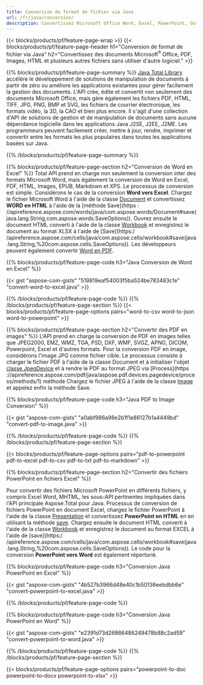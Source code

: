 ```yaml
---
title: Conversion de format de fichier via Java 
url: /fr/java/conversion/
description: Convertissez Microsoft Office Word, Excel, PowerPoint, Outlook, PDF, HTML, images 3D, diagrammes, formats vidéo et différents autres formats avec seulement quelques lignes de code Java.
---
```


{{< blocks/products/pf/feature-page-wrap >}}
{{< blocks/products/pf/feature-page-header h1="Conversion de format de fichier via Java" h2="Convertissez des documents Microsoft<sup>®</sup> Office, PDF, Images, HTML et plusieurs autres fichiers sans utiliser d'autre logiciel." >}}

{{% blocks/products/pf/feature-page-summary %}}
[Java Total Library](https://products.aspose.com/total/java/) accélère le développement de solutions de manipulation de documents à partir de zéro ou améliore les applications existantes pour gérer facilement la gestion des documents. L'API crée, édite et convertit non seulement des documents Microsoft Office, mais gère également les fichiers PDF, HTML, TIFF, JPG, PNG, BMP et SVG, les fichiers de courrier électronique, les formats vidéo, la 3D, la CAO et bien plus encore. Il s'agit d'une collection d'API de solutions de gestion et de manipulation de documents sans aucune dépendance logicielle dans les applications Java J2SE, J2EE, J2ME. Les programmeurs peuvent facilement créer, mettre à jour, rendre, imprimer et convertir entre les formats les plus populaires dans toutes les applications basées sur Java.

{{% /blocks/products/pf/feature-page-summary  %}}

{{% blocks/products/pf/feature-page-section  h2="Conversion de Word en Excel" %}}
Total API prend en charge non seulement la conversion inter des formats Microsoft Word, mais également la conversion de Word en Excel, PDF, HTML, Images, EPUB, Markdown et XPS. Le processus de conversion est simple. Considérons le cas de la conversion **Word vers Excel**. Chargez le fichier Microsoft Word à l'aide de la classe [Document](https://apireference.aspose.com/words/java/com.aspose.words/Document) et convertissez **WORD en HTML** à l'aide de la [méthode Save](https : //apireference.aspose.com/words/java/com.aspose.words/Document#save(java.lang.String,com.aspose.words.SaveOptions)). Ouvrez ensuite le document HTML converti à l'aide de la classe [Workbook](https://apireference.aspose.com/cells/java/com.aspose.cells/Workbook) et enregistrez le document au format XLSX à l'aide de [Save](https:/ /apireference.aspose.com/cells/java/com.aspose.cells/workbook#save(java.lang.String,%20com.aspose.cells.SaveOptions)).
 Les développeurs peuvent également convertir [Word en PDF](https://products.aspose.com/words/java/conversion/word-to-pdf/).


{{% blocks/products/pf/feature-page-code h3="Java Conversion de Word en Excel" %}}

{{< gist "aspose-com-gists" "519819eaf54003f5ba524be783483c1e" "convert-word-to-excel.java" >}}

{{% /blocks/products/pf/feature-page-code  %}}
{{% /blocks/products/pf/feature-page-section %}}
{{< blocks/products/pf/feature-page-options pairs="word-to-csv word-to-json word-to-powerpoint" >}}


{{% blocks/products/pf/feature-page-section  h2="Convertir des PDF en images" %}}
L'API prend en charge la conversion de PDF en images telles que JPEG2000, EMZ, WMZ, TGA, PSD, DXF, WMF, SVGZ, APNG, DICOM, Powerpoint, Excel et d'autres formats. Pour la conversion PDF en image, considérons l'image JPG comme fichier cible. Le processus consiste à charger le fichier PDF à l'aide de la classe Document et à initialiser l'objet [classe JpegDevice](https://apireference.aspose.com/pdf/java/aspose.pdf.devices/jpegdevice) et à rendre le PDF au format JPEG via [Process](https ://apireference.aspose.com/pdf/java/aspose.pdf.devices.pagedevice/process/methods/1) méthode
Chargez le fichier JPEG à l'aide de la classe [Image](https://apireference.aspose.com/imaging/java/aspose.imaging/image) et appelez enfin la méthode Save.

{{% blocks/products/pf/feature-page-code h3="Java PDF to Image Conversion" %}}

{{< gist "aspose-com-gists" "a0abf986a98e2b1f1e86127b1a4449bd" "convert-pdf-to-image.java" >}}


{{% /blocks/products/pf/feature-page-code  %}}
{{% /blocks/products/pf/feature-page-section %}}

{{< blocks/products/pf/feature-page-options pairs="pdf-to-powerpoint pdf-to-excel pdf-to-csv pdf-to-txt pdf-to-markdown" >}}

{{% blocks/products/pf/feature-page-section  h2="Convertir des fichiers PowerPoint en fichiers Excel" %}}

Pour convertir des fichiers Microsoft PowerPoint en différents fichiers, y compris Excel Word, MHTML, les sous-API pertinentes impliquées dans l'API principale Aspose.Total pour Java. Processus de conversion de fichiers PowerPoint en document Excel, chargez le fichier PowerPoint à l'aide de la classe [Presentation](https://apireference.aspose.com/slides/java/com.aspose.slides/Presentation) et convertissez **PowerPoint en HTML** en en utilisant la méthode [save](https://apireference.aspose.com/slides/java/com.aspose.slides/Presentation#save-java.lang.String-int-com.aspose.slides.ISaveOptions-). Chargez ensuite le document HTML converti à l'aide de la classe [Workbook](https://apireference.aspose.com/cells/java/com.aspose.cells/Workbook) et enregistrez le document au format EXCEL à l'aide de [save](https:/ /apireference.aspose.com/cells/java/com.aspose.cells/workbook#save(java.lang.String,%20com.aspose.cells.SaveOptions)). Le code pour la conversion **PowerPoint vers Word** est également répertorié.

{{% blocks/products/pf/feature-page-code h3="Conversion Java PowerPoint en Excel" %}}

{{< gist "aspose-com-gists" "4b527b3966d48e40c1b50136eebdbb6e" "convert-powerpoint-to-excel.java" >}}

{{% /blocks/products/pf/feature-page-code %}}

{{% blocks/products/pf/feature-page-code h3="Conversion Java PowerPoint en Word" %}}

{{< gist "aspose-com-gists" "e2391d73d26866486249478b88c2ad59" "convert-powerpoint-to-word.java" >}}

{{% /blocks/products/pf/feature-page-code %}}
{{% /blocks/products/pf/feature-page-section %}}

{{< blocks/products/pf/feature-page-options pairs="powerpoint-to-doc powerpoint-to-docx powerpoint-to-xlsx" >}}